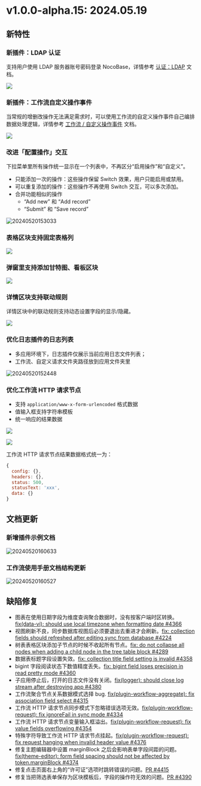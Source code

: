 # v1.0.0-alpha.15: 2024.05.19

## 新特性

### 新插件：LDAP 认证

支持用户使用 LDAP 服务器账号密码登录 NocoBase，详情参考 [认证：LDAP](/handbook/auth-ldap) 文档。

![](https://static-docs.nocobase.com/202405191513995.png)

### 新插件：工作流自定义操作事件

当常规的增删改操作无法满足需求时，可以使用工作流的自定义操作事件自己编排数据处理逻辑，详情参考 [工作流 / 自定义操作事件](/handbook/workflow/plugins/custom-action-trigger) 文档。

![](https://static-docs.nocobase.com/202405191515770.png)

### 改进「配置操作」交互

下拉菜单里所有操作统一显示在一个列表中，不再区分“启用操作”和“自定义”。

- 只能添加一次的操作：这些操作保留 Switch 效果，用户只能启用或禁用。
- 可以重复添加的操作：这些操作不再使用 Switch 交互，可以多次添加。
- 合并功能相似的操作
  - “Add new” 和 “Add record”
  - “Submit” 和 “Save record”

![20240520153033](https://static-docs.nocobase.com/20240520153033.png)

### 表格区块支持固定表格列

![](https://static-docs.nocobase.com/202405191512587.png)

### 弹窗里支持添加甘特图、看板区块

![](https://static-docs.nocobase.com/202405191512280.png)

### 详情区块支持联动规则

详情区块中的联动规则支持动态设置字段的显示/隐藏。

![](https://static-docs.nocobase.com/202405191513781.png)

### 优化日志插件的日志列表

- 多应用环境下，日志插件仅展示当前应用日志文件列表；
- 工作流、自定义请求文件夹路径放到应用文件夹里

![20240520152448](https://static-docs.nocobase.com/20240520152448.png)

### 优化工作流 HTTP 请求节点

- 支持 `application/www-x-form-urlencoded` 格式数据
- 值输入框支持字符串模板
- 统一响应的结果数据

![](https://static-docs.nocobase.com/202405191514472.png)

![](https://static-docs.nocobase.com/202405191514748.png)

工作流 HTTP 请求节点结果数据格式统一为：

```js
{
  config: {},
  headers: {},
  status: 500,
  statusText: 'xxx',
  data: {}
}
```

## 文档更新

### 新增插件示例文档

![20240520160633](https://static-docs.nocobase.com/20240520160633.png)

### 工作流使用手册文档结构更新

![20240520160527](https://static-docs.nocobase.com/20240520160527.png)

## 缺陷修复

- 图表在使用日期字段为维度查询聚合数据时，没有按客户端时区转换。<a href="https://github.com/nocobase/nocobase/pull/4366" target="_blank">fix(data-vi): should use local timezone when formatting date #4366</a>
- 视图刷新不良，同步数据库视图后必须要退出去重进才会刷新。<a href="https://github.com/nocobase/nocobase/pull/4224" target="_blank">fix: collection fields should refreshed after editing sync from database #4224</a>
- 树表表格区块添加子节点的时候不收起所有节点。<a href="https://github.com/nocobase/nocobase/pull/4289" target="_blank">fix: do not collapse all nodes when adding a child node in the tree table block #4289</a>
- 数据表标题字段设置失效。<a href="https://github.com/nocobase/nocobase/pull/4358" target="_blank">fix: collection title field setting is invalid #4358</a>
- bigint 字段阅读状态下数值精度丢失。<a href="https://github.com/nocobase/nocobase/pull/4360" target="_blank">fix: bigint field loses precision in read pretty mode #4360</a>
- 子应用停止后，打开的日志文件没有关闭。<a href="https://github.com/nocobase/nocobase/pull/4380" target="_blank">fix(logger): should close log stream after destroying app #4380</a>
- 工作流聚合节点关系数据模式选择 bug. <a href="https://github.com/nocobase/nocobase/pull/4315" target="_blank">fix(plugin-workflow-aggregate): fix association field select #4315</a>
- 工作流 HTTP 请求节点同步模式下忽略错误选项无效。<a href="https://github.com/nocobase/nocobase/pull/4334" target="_blank">fix(plugin-workflow-request): fix ignoreFail in sync mode #4334</a>
- 工作流 HTTP 请求节点变量输入框溢出。<a href="https://github.com/nocobase/nocobase/pull/4353" target="_blank">fix(plugin-workflow-request): fix value fields overflowing #4354</a>
- 特殊字符导致工作流 HTTP 请求节点挂起。<a href="https://github.com/nocobase/nocobase/pull/4376" target="_blank">fix(plugin-workflow-request): fix request hanging when invalid header value #4376</a>
- 修复主题编辑器中设置 marginBlock 之后会影响表单字段间距的问题。<a href="https://github.com/nocobase/nocobase/pull/4374" target="_blank">fix(theme-editor): form field spacing should not be affected by token.marginBlock #4374</a>
- 修复点击页面右上角的“许可证”选项时跳转错误的问题。[PR #4415](https://github.com/nocobase/nocobase/pull/4415)
- 修复当把筛选表单保存为区块模板后，字段的操作符无效的问题。[PR #4390](https://github.com/nocobase/nocobase/pull/4390)
